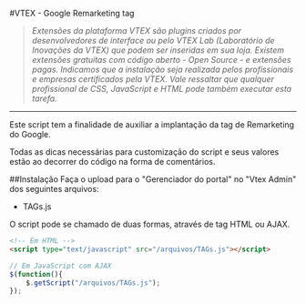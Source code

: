 #VTEX - Google Remarketing tag
>*Extensões da plataforma VTEX são plugins criados por desenvolvedores de interface ou pelo VTEX Lab (Laboratório de Inovações da VTEX) que podem ser inseridas em sua loja. Existem extensões gratuitas com código aberto -  Open Source - e extensões pagas.  Indicamos que a instalação seja realizada pelos profissionais e empresas certificados pela VTEX. Vale ressaltar que qualquer profissional de CSS, JavaScript e HTML pode também executar esta tarefa.*

----------

Este script tem a finalidade de auxiliar a implantação da tag de Remarketing do Google.

Todas as dicas necessárias para customização do script e seus valores estão ao decorrer do código na forma de comentários.

##Instalação
Faça o upload para o "Gerenciador do portal" no "Vtex Admin" dos seguintes arquivos:
* TAGs.js

O script pode se chamado de duas formas, através de tag HTML ou AJAX.
```html
<!-- Em HTML -->
<script type="text/javascript" src="/arquivos/TAGs.js"></script>
```
```javascript
// Em JavaScript com AJAX
$(function(){
	$.getScript("/arquivos/TAGs.js");
});
```